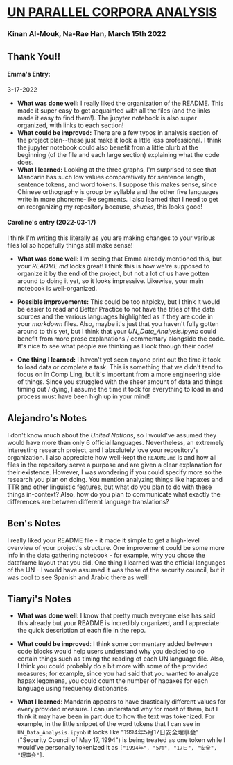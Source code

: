 # [UN PARALLEL CORPORA ANALYSIS](https://github.com/Data-Science-for-Linguists-2022/UN-Parallel-Corpora-Analysis)
### Kinan Al-Mouk, Na-Rae Han, March 15th 2022

## Thank You!!

#### Emma's Entry:
3-17-2022
- **What was done well:** I really liked the organization of the README. This made it super easy to get acquainted with all the files (and the links made it easy to find them!). The jupyter notebook is also super organized, with links to each section!
- **What could be improved:** There are a few typos in analysis section of the project plan--these just make it look a little less professional. I think the jupyter notebook could also benefit from a little blurb at the beginning (of the file and each large section) explaining what the code does.
- **What I learned:** Looking at the three graphs, I'm surprised to see that Mandarin has such low values comparatively for sentence length, sentence tokens, and word tokens.  I suppose this makes sense, since Chinese orthography is group by syllable and the other five languages write in more phoneme-like segments.  I also learned that I need to get on reorganizing my repository because, *shucks*, this looks good!

#### Caroline's entry (2022-03-17)

I think I'm writing this literally as you are making changes to your various files lol so hopefully things still make sense!

- **What was done well:** I'm seeing that Emma already mentioned this, but your *README.md* looks great! I think this is how we're supposed to organize it by the end of the project, but not a lot of us have gotten around to doing it yet, so it looks impressive. Likewise, your main notebook is well-organized.

- **Possible improvements:** This could be too nitpicky, but I think it would be easier to read and Better Practice to not have the titles of the data sources and the various languages highlighted as if they are code in your *markdown* files. Also, maybe it's just that you haven't fully gotten around to this yet, but I think that your *UN_Data_Analysis.ipynb* could benefit from more prose explanations / commentary alongside the code. It's nice to see what people are thinking as I look through their code!

- **One thing I learned:** I haven't yet seen anyone print out the time it took to load data or complete a task. This is something that we didn't tend to focus on in Comp Ling, but it's important from a more engineering side of things. Since you struggled with the sheer amount of data and things timing out / dying, I assume the time it took for everything to load in and process must have been high up in your mind!

## Alejandro's Notes
I don't know much about the _United Nations_, so I would've assumed they would have more than only 6 official languages. Nevertheless, an extremely interesting research project, and I absolutely love your repository's organization. I also appreciate how well-kept the `README.md` is and how all files in the repository serve a purpose and are given a clear explanation for their existence. However, I was wondering if you could specify more so the research you plan on doing. You mention analyzing things like hapaxes and TTR and other linguistic features, but what do you plan to do with these things in-context? Also, how do you plan to communicate what exactly the differences are between different language translations?

## Ben's Notes
I really liked your README file - it made it simple to get a high-level overview of your project's structure.
One improvement could be some more info in the data gathering notebook - for example, why you chose the
dataframe layout that you did.
One thing I learned was the official languages of the UN - I would have assumed it was those of the security council,
but it was cool to see Spanish and Arabic there as well!

## Tianyi's Notes

- **What was done well**: I know that pretty much everyone else has said this already but your README is incredibly organized, and I appreciate the quick description of each file in the repo.

- **What could be improved**: I think some commentary added between code blocks would help users understand why you decided to do certain things such as timing the reading of each UN language file.
Also, I think you could probably do a bit more with some of the provided measures; for example, since you had said that you wanted to analyze hapax legomena, you could count the number of hapaxes for each language using frequency dictionaries.

- **What I learned**: Mandarin appears to have drastically different values for every provided measure.
I can understand why for most of them, but I think it may have been in part due to how the text was tokenized.
For example, in the little snippet of the word tokens that I can see in `UN_Data_Analysis.ipynb` it looks like "1994年5月17日安全理事会" ("Security Council of May 17, 1994") is being treated as one token while I would've personally tokenized it as `["1994年", "5月", "17日", "安全", "理事会"]`.
